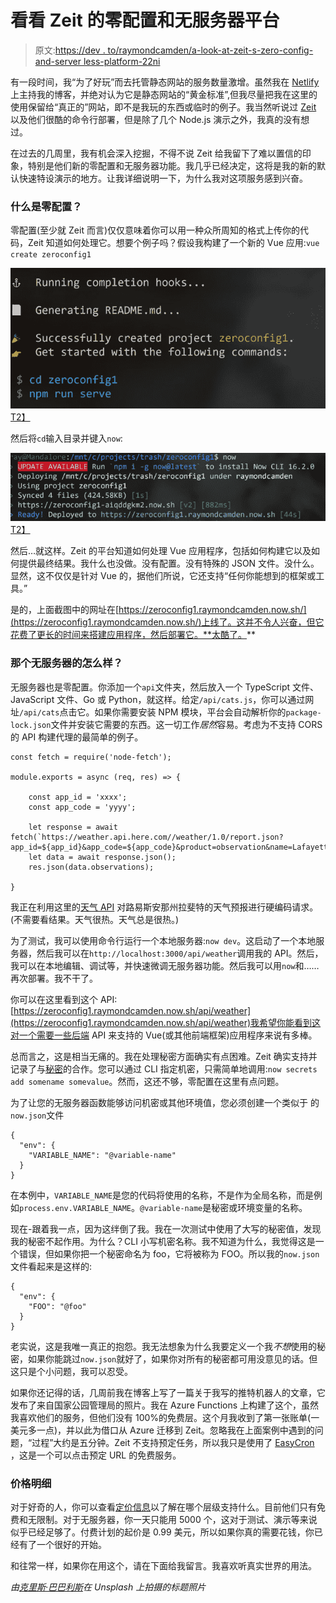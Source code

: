 # 看看 Zeit 的零配置和无服务器平台

> 原文:[https://dev . to/raymondcamden/a-look-at-zeit-s-zero-config-and-server less-platform-22ni](https://dev.to/raymondcamden/a-look-at-zeit-s-zero-config-and-serverless-platform-22ni)

有一段时间，我“为了好玩”而去托管静态网站的服务数量激增。虽然我在 [Netlify](https://www.netlify.com/) 上主持我的博客，并绝对认为它是静态网站的“黄金标准”,但我尽量把我在这里的使用保留给“真正的”网站，即不是我玩的东西或临时的例子。我当然听说过 [Zeit](https://zeit.co/) 以及他们很酷的命令行部署，但是除了几个 Node.js 演示之外，我真的没有想过。

在过去的几周里，我有机会深入挖掘，不得不说 Zeit 给我留下了难以置信的印象，特别是他们新的零配置和无服务器功能。我几乎已经决定，这将是我的新的默认快速特设演示的地方。让我详细说明一下，为什么我对这项服务感到兴奋。

### [](#what-is-zero-config)什么是零配置？

零配置(至少就 Zeit 而言)仅仅意味着你可以用一种众所周知的格式上传你的代码，Zeit 知道如何处理它。想要个例子吗？假设我构建了一个新的 Vue 应用:`vue create zeroconfig1`

[![CLI output](img/6ea803041c3e99dccd79169fff802426.png)T2】](https://res.cloudinary.com/practicaldev/image/fetch/s--_SFRRbmc--/c_limit%2Cf_auto%2Cfl_progressive%2Cq_auto%2Cw_880/https://static.raymondcamden.cimg/2019/09/z1.png)

然后将`cd`输入目录并键入`now`:

[![now upload](img/1d9ebe9c479ff1fd4581d40d56d02311.png)T2】](https://res.cloudinary.com/practicaldev/image/fetch/s--3dIJmiYb--/c_limit%2Cf_auto%2Cfl_progressive%2Cq_auto%2Cw_880/https://static.raymondcamden.cimg/2019/09/z2.png)

然后…就这样。Zeit 的平台知道如何处理 Vue 应用程序，包括如何构建它以及如何提供最终结果。我什么也没做。没有配置。没有特殊的 JSON 文件。没什么。显然，这不仅仅是针对 Vue 的，据他们所说，它还支持“任何你能想到的框架或工具。”

是的，上面截图中的网址在[https://zeroconfig1.raymondcamden.now.sh/](https://zeroconfig1.raymondcamden.now.sh/)上线了。这并不令人兴奋，但它花费了更长的时间来搭建应用程序，然后部署它。**太酷了。**

### 那个无服务器的怎么样？

无服务器也是零配置。你添加一个`api`文件夹，然后放入一个 TypeScript 文件、JavaScript 文件、Go 或 Python，就这样。给定`/api/cats.js`，你可以通过网址`/api/cats`点击它。如果你需要安装 NPM 模块，平台会自动解析你的`package-lock.json`文件并安装它需要的东西。这一切工作*居然*容易。考虑为不支持 CORS 的 API 构建代理的最简单的例子。

```
const fetch = require('node-fetch');

module.exports = async (req, res) => {

    const app_id = 'xxxx';
    const app_code = 'yyyy';

    let response = await fetch(`https://weather.api.here.com//weather/1.0/report.json?app_id=${app_id}&app_code=${app_code}&product=observation&name=Lafayette,LA`)
    let data = await response.json();
    res.json(data.observations);

} 
```

我正在利用这里的[天气 API](https://developer.here.com/documentation/weather/topics/overview.html) 对路易斯安那州拉斐特的天气预报进行硬编码请求。(不需要看结果。天气很热。天气总是很热。)

为了测试，我可以使用命令行运行一个本地服务器:`now dev`。这启动了一个本地服务器，然后我可以在`http://localhost:3000/api/weather`调用我的 API。然后，我可以在本地编辑、调试等，并快速微调无服务器功能。然后我可以用`now`和……再次部署。我不干了。

你可以在这里看到这个 API:[https://zeroconfig1.raymondcamden.now.sh/api/weather](https://zeroconfig1.raymondcamden.now.sh/api/weather)我希望你能看到这对一个需要一些后端 API 来支持的 Vue(或其他前端框架)应用程序来说有多棒。

总而言之，这是相当无痛的。我在处理秘密方面确实有点困难。Zeit 确实支持并记录了与[秘密](https://zeit.co/docs/v2/serverless-functions/env-and-secrets/)的合作。您可以通过 CLI 指定机密，只需简单地调用:`now secrets add somename somevalue`。然而，这还不够，零配置在这里有点问题。

为了让您的无服务器函数能够访问机密或其他环境值，您必须创建一个类似于
的`now.json`文件

```
{
  "env": {
    "VARIABLE_NAME": "@variable-name"
  }
} 
```

在本例中，`VARIABLE_NAME`是您的代码将使用的名称，不是作为全局名称，而是例如`process.env.VARIABLE_NAME`。`@variable-name`是秘密或环境变量的名称。

现在-跟着我一点，因为这绊倒了我。我在一次测试中使用了大写的秘密值，发现我的秘密不起作用。为什么？CLI 小写机密名称。我不知道为什么，我觉得这是一个错误，但如果你把一个秘密命名为 foo，它将被称为 FOO。所以我的`now.json`文件看起来是这样的:

```
{
  "env": {
    "FOO": "@foo"
  }
} 
```

老实说，这是我唯一真正的抱怨。我无法想象为什么我要定义一个我*不想*使用的秘密，如果你能跳过`now.json`就好了，如果你对所有的秘密都可用没意见的话。但这只是个小问题，我可以忍受。

如果你还记得的话，几周前我在博客上写了一篇关于我写的推特机器人的文章，它发布了来自国家公园管理局的照片。我在 Azure Functions 上构建了这个，虽然我喜欢他们的服务，但他们没有 100%的免费层。这个月我收到了第一张账单(一美元多一点)，并以此为借口从 Azure 迁移到 Zeit。忽略我在上面案例中遇到的问题，“过程”大约是五分钟。Zeit 不支持预定任务，所以我只是使用了 [EasyCron](https://www.easycron.com/user) ，这是一个可以点击预定 URL 的免费服务。

### [](#price-details)价格明细

对于好奇的人，你可以查看[定价信息](https://zeit.co/account/plan)以了解在哪个层级支持什么。目前他们只有免费和无限制。对于无服务器，你一天只能用 5000 个，这对于测试、演示等来说似乎已经足够了。付费计划的起价是 0.99 美元，所以如果你真的需要花钱，你已经有了一个很好的开始。

和往常一样，如果你在用这个，请在下面给我留言。我喜欢听真实世界的用法。

*由[克里斯·巴巴利斯](https://unsplash.com/@cbarbalis?utm_source=unsplash&utm_medium=referral&utm_content=creditCopyText)在 Unsplash 上拍摄的标题照片*